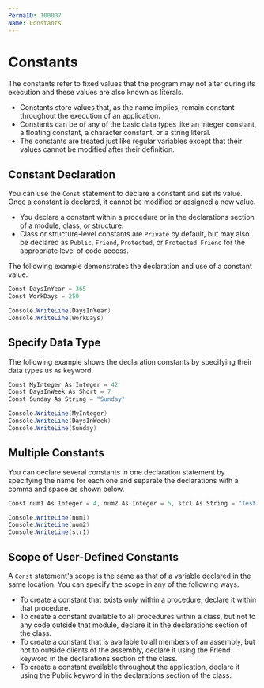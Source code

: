 ```yaml
---
PermaID: 100007
Name: Constants
---
```


# Constants

The constants refer to fixed values that the program may not alter during its execution and these values are also known as literals.

 - Constants store values that, as the name implies, remain constant throughout the execution of an application.
 - Constants can be of any of the basic data types like an integer constant, a floating constant, a character constant, or a string literal. 
 - The constants are treated just like regular variables except that their values cannot be modified after their definition.

## Constant Declaration

You can use the `Const` statement to declare a constant and set its value. Once a constant is declared, it cannot be modified or assigned a new value.

 - You declare a constant within a procedure or in the declarations section of a module, class, or structure. 
 - Class or structure-level constants are `Private` by default, but may also be declared as `Public`, `Friend`, `Protected`, or `Protected Friend` for the appropriate level of code access.

The following example demonstrates the declaration and use of a constant value.

```csharp
Const DaysInYear = 365
Const WorkDays = 250

Console.WriteLine(DaysInYear)
Console.WriteLine(WorkDays)
```

## Specify Data Type

The following example shows the declaration constants by specifying their data types us `As` keyword.

```csharp
Const MyInteger As Integer = 42
Const DaysInWeek As Short = 7
Const Sunday As String = "Sunday"

Console.WriteLine(MyInteger)
Console.WriteLine(DaysInWeek)
Console.WriteLine(Sunday)
```

## Multiple Constants

You can declare several constants in one declaration statement by specifying the name for each one and separate the declarations with a comma and space as shown below.

```csharp
Const num1 As Integer = 4, num2 As Integer = 5, str1 As String = "Test String"

Console.WriteLine(num1)
Console.WriteLine(num2)
Console.WriteLine(str1)
```

## Scope of User-Defined Constants

A `Const` statement's scope is the same as that of a variable declared in the same location. You can specify the scope in any of the following ways.

 - To create a constant that exists only within a procedure, declare it within that procedure.
 - To create a constant available to all procedures within a class, but not to any code outside that module, declare it in the declarations section of the class.
 - To create a constant that is available to all members of an assembly, but not to outside clients of the assembly, declare it using the Friend keyword in the declarations section of the class.
 - To create a constant available throughout the application, declare it using the Public keyword in the declarations section of the class.

